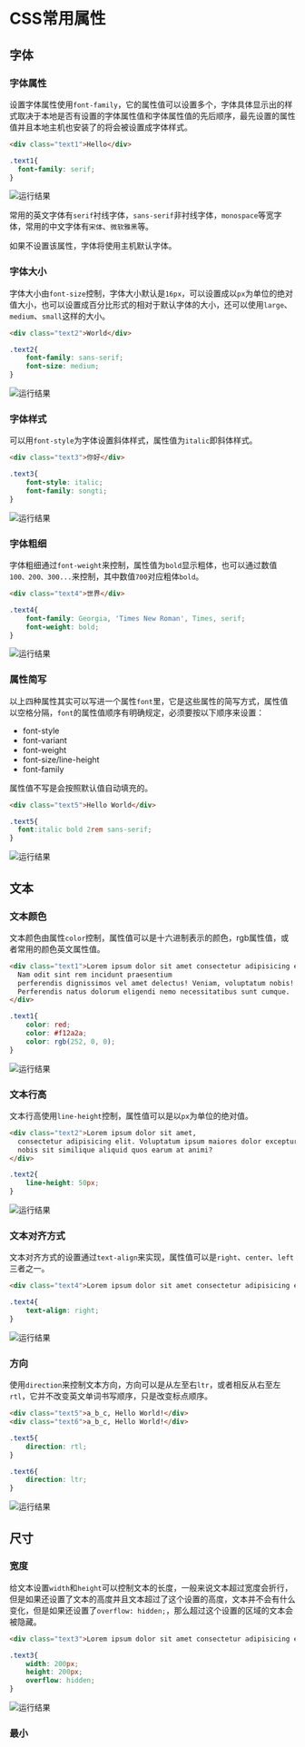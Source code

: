 # CSS常用属性

## 字体

### 字体属性

设置字体属性使用`font-family`，它的属性值可以设置多个，字体具体显示出的样式取决于本地是否有设置的字体属性值和字体属性值的先后顺序，最先设置的属性值并且本地主机也安装了的将会被设置成字体样式。

```html
<div class="text1">Hello</div>
```

```css
.text1{
  font-family: serif;
}
```

![运行结果](./img/1.png)

常用的英文字体有`serif`衬线字体，`sans-serif`非衬线字体，`monospace`等宽字体，常用的中文字体有`宋体`、`微软雅黑`等。

如果不设置该属性，字体将使用主机默认字体。

### 字体大小

字体大小由`font-size`控制，字体大小默认是`16px`，可以设置成以`px`为单位的绝对值大小，也可以设置成百分比形式的相对于默认字体的大小，还可以使用`large`、`medium`、`small`这样的大小。

```html
<div class="text2">World</div>
```

```css
.text2{
    font-family: sans-serif;
    font-size: medium;
}
```

![运行结果](./img/2.png)

### 字体样式

可以用`font-style`为字体设置斜体样式，属性值为`italic`即斜体样式。

```html
<div class="text3">你好</div>
```

```css
.text3{
    font-style: italic;
    font-family: songti;
}
```

![运行结果](./img/3.png)

### 字体粗细

字体粗细通过`font-weight`来控制，属性值为`bold`显示粗体，也可以通过数值`100、200、300...`来控制，其中数值`700`对应粗体`bold`。

```html
<div class="text4">世界</div>
```

```css
.text4{
    font-family: Georgia, 'Times New Roman', Times, serif;
    font-weight: bold;
}
```

![运行结果](./img/4.png)

### 属性简写

以上四种属性其实可以写进一个属性`font`里，它是这些属性的简写方式，属性值以空格分隔，`font`的属性值顺序有明确规定，必须要按以下顺序来设置：

* font-style
* font-variant
* font-weight
* font-size/line-height
* font-family

属性值不写是会按照默认值自动填充的。

```html
<div class="text5">Hello World</div>
```

```css
.text5{
  font:italic bold 2rem sans-serif;
}
```

![运行结果](./img/5.png)

## 文本

### 文本颜色

文本颜色由属性`color`控制，属性值可以是十六进制表示的颜色，rgb属性值，或者常用的颜色英文属性值。

```html
<div class="text1">Lorem ipsum dolor sit amet consectetur adipisicing elit. 
  Nam odit sint rem incidunt praesentium 
  perferendis dignissimos vel amet delectus! Veniam, voluptatum nobis! 
  Perferendis natus dolorum eligendi nemo necessitatibus sunt cumque.
</div>
```

```css
.text1{
    color: red;
    color: #f12a2a;
    color: rgb(252, 0, 0);
}
```

![运行结果](./img/6.png)

### 文本行高

文本行高使用`line-height`控制，属性值可以是以`px`为单位的绝对值。

```html
<div class="text2">Lorem ipsum dolor sit amet, 
  consectetur adipisicing elit. Voluptatum ipsum maiores dolor excepturi cum quia fugit, vel repellendus, asperiores quas rerum omnis 
  nobis sit similique aliquid quos earum at animi?
</div>
```

```css
.text2{
    line-height: 50px;
}
```

![运行结果](./img/7.png)

### 文本对齐方式

文本对齐方式的设置通过`text-align`来实现，属性值可以是`right`、`center`、`left`三者之一。

```html
<div class="text4">Lorem ipsum dolor sit amet consectetur adipisicing elit. Mollitia soluta eligendi modi exercitationem quia totam. Dolores fuga consequatur similique. In veniam consequatur tenetur officiis quasi amet expedita quas sit exercitationem.</div>
```

```css
.text4{
    text-align: right;
}
```

![运行结果](./img/9.png)

### 方向

使用`direction`来控制文本方向，方向可以是从左至右`ltr`，或者相反从右至左`rtl`，它并不改变英文单词书写顺序，只是改变标点顺序。

```html
<div class="text5">a_b_c, Hello World!</div>
<div class="text6">a_b_c, Hello World!</div>
```

```css
.text5{
    direction: rtl;
}

.text6{
    direction: ltr;
}
```

![运行结果](./img/10.png)

## 尺寸

### 宽度

给文本设置`width`和`height`可以控制文本的长度，一般来说文本超过宽度会折行，但是如果还设置了文本的高度并且文本超过了这个设置的高度，文本并不会有什么变化，但是如果还设置了`overflow: hidden;`，那么超过这个设置的区域的文本会被隐藏。

```html
<div class="text3">Lorem ipsum dolor sit amet consectetur adipisicing elit. Maxime ipsam minima obcaecati nihil fugiat, repellendus est excepturi quaerat quam ad tempora numquam exercitationem voluptates similique rem nemo ratione sint ipsa?</div>
```

```css
.text3{
    width: 200px;
    height: 200px;
    overflow: hidden;
}
```

![运行结果](./img/8.png)

### 最小